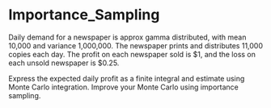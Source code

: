 # Importance_Sampling
Daily demand for a newspaper is approx gamma distributed, with mean 10,000 and variance 1,000,000. The newspaper prints and distributes 11,000 copies each day. The profit on each newspaper sold is $1, and the loss on each unsold newspaper is $0.25.

Express the expected daily profit as a finite integral and estimate using Monte Carlo integration. Improve your Monte Carlo using importance sampling. 
